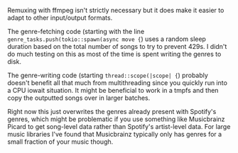 Remuxing with ffmpeg isn't strictly necessary but it does make it easier to adapt to other input/output formats.

The genre-fetching code (starting with the line `genre_tasks.push(tokio::spawn(async move {`) uses a random sleep
duration based on the total number of songs to try to prevent 429s. I didn't do much testing on this as most of the time
is spent writing the genres to disk.

The genre-writing code (starting `thread::scope(|scope| {`) probably doesn't benefit all that much from multithreading
since you quickly run into a CPU iowait situation. It might be beneficial to work in a tmpfs and then copy the outputted songs
over in larger batches. 

Right now this just overwrites the genres already present with Spotify's genres, which might be problematic if you 
use something like Musicbrainz Picard to get song-level data rather than Spotify's artist-level data. For large music
libraries I've found that Musicbrainz typically only has genres for a small fraction of your music though.
